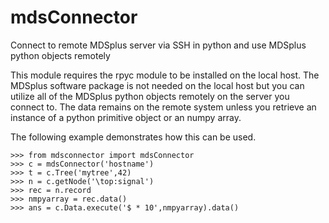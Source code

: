 # mdsConnector
Connect to remote MDSplus server via SSH in python and use MDSplus python objects remotely

This module requires the rpyc module to be installed on the local host. The MDSplus software package
is not needed on the local host but you can utilize all of the MDSplus python objects remotely on
the server you connect to. The data remains on the remote system unless you retrieve an instance
of a python primitive object or an numpy array.

The following example demonstrates how this can be used.

```
>>> from mdsconnector import mdsConnector
>>> c = mdsConnector('hostname')
>>> t = c.Tree('mytree',42)
>>> n = c.getNode('\top:signal')
>>> rec = n.record
>>> nmpyarray = rec.data()
>>> ans = c.Data.execute('$ * 10',nmpyarray).data()
```
